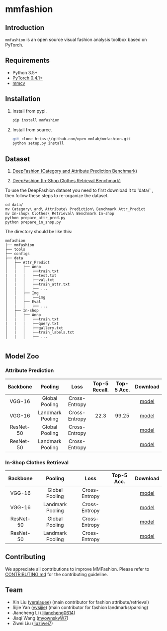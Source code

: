 # mmfashion

## Introduction

`mmfashion` is an open source visual fashion analysis toolbox based on PyTorch.


## Requirements

- Python 3.5+
- [PyTorch 0.4.1+](https://pytorch.org/)
- [mmcv](https://github.com/open-mmlab/mmcv)


## Installation

1. Install from pypi.

    ```bash
    pip install mmfashion
    ```

2. Install from source.

    ```bash
    git clone https://github.com/open-mmlab/mmfashion.git
    python setup.py install
    ```


## Dataset

1. [DeepFashion (Category and Attribute Prediction Benchmark)](http://mmlab.ie.cuhk.edu.hk/projects/DeepFashion/AttributePrediction.html)

2. [DeepFashion (In-Shop Clothes Retrieval Benchmark)](http://mmlab.ie.cuhk.edu.hk/projects/DeepFashion/InShopRetrieval.html)

To use the DeepFashion dataset you need to first download it to 'data/' , then follow these steps to re-organize the dataset.

```
cd data/
mv Category\ and\ Attribute\ Prediction\ Benchmark Attr_Predict
mv In-shop\ Clothes\ Retrieval\ Benchmark In-shop
python prepare_attr_pred.py
python prepare_in_shop.py

```

The directory should be like this:


```
mmfashion
├── mmfashion
├── tools
├── configs
├── data
│   ├── Attr_Predict
│   │   ├── Anno
│   |   │   ├──train.txt
|   |   |   ├──test.txt
│   |   │   ├──val.txt
│   |   │   ├──train_attr.txt
│   |   │   ├── ...
│   │   ├── Img
│   |   │   ├──img
│   │   ├── Eval
│   |   │   ├── ...
│   ├── In-shop
│   │   ├── Anno
│   |   │   ├──train.txt
|   |   |   ├──query.txt
│   |   │   ├──gallery.txt
│   |   │   ├──train_labels.txt
│   |   │   ├── ...


```


## Model Zoo

### Attribute Prediction

|   Backbone  |      Pooling     |      Loss     | Top-5 Recall. | Top-5 Acc. |      Download      |
| :---------: | :--------------: | :-----------: | :-----------: |:---------: | :----------------: |
|    VGG-16   |  Global Pooling  | Cross-Entropy |               |            |     [model]()      |
|    VGG-16   | Landmark Pooling | Cross-Entropy |     22.3      |   99.25    |     [model]()      |
|  ResNet-50  |  Global Pooling  | Cross-Entropy |               |            |     [model]()      |
|  ResNet-50  | Landmark Pooling | Cross-Entropy |               |            |     [model]()      |

### In-Shop Clothes Retrieval

|   Backbone  |      Pooling     |      Loss     |  Top-5 Acc. |      Download      |
| :---------: | :--------------: | :-----------: | :---------: | :----------------: |
|    VGG-16   |  Global Pooling  | Cross-Entropy |             |     [model]()      |
|    VGG-16   | Landmark Pooling | Cross-Entropy |             |     [model]()      |
|  ResNet-50  |  Global Pooling  | Cross-Entropy |             |     [model]()      |
|  ResNet-50  | Landmark Pooling | Cross-Entropy |             |     [model]()      |


## Contributing

We appreciate all contributions to improve MMFashion. Please refer to [CONTRIBUTING.md](CONTRIBUTING.md) for the contributing guideline.


## Team

* Xin Liu ([veralauee](https://github.com/veralauee)) (main contributor for fashion attribute/retrieval)
* Sijie Yan ([yysijie](https://github.com/yysijie)) (main contributor for fashion landmarks/parsing)
* Jiancheng Li ([lijiancheng0614](https://github.com/lijiancheng0614))
* Jiaqi Wang ([myownskyW7](https://github.com/myownskyW7))
* Ziwei Liu ([liuziwei7](https://github.com/liuziwei7))
